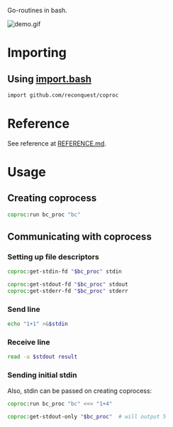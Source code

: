 Go-routines in bash.

![demo.gif](https://cloud.githubusercontent.com/assets/674812/15157631/4f665222-170e-11e6-8c26-ee71d6e30c5f.gif)

# Importing

## Using [import.bash](https://github.com/reconquest/import.bash)

```bash
import github.com/reconquest/coproc
```

# Reference

See reference at [REFERENCE.md](REFERENCE.md).

# Usage

## Creating coprocess

```bash
coproc:run bc_proc "bc"
```

## Communicating with coprocess

### Setting up file descriptors

```bash
coproc:get-stdin-fd "$bc_proc" stdin

coproc:get-stdout-fd "$bc_proc" stdout
coproc:get-stderr-fd "$bc_proc" stderr
```

### Send line

```bash
echo "1+1" >&$stdin
```

### Receive line

```bash
read -u $stdout result
```

### Sending initial stdin

Also, stdin can be passed on creating coprocess:

```bash
coproc:run bc_proc "bc" <<< "1+4"

coproc:get-stdout-only "$bc_proc"  # will output 5
```
